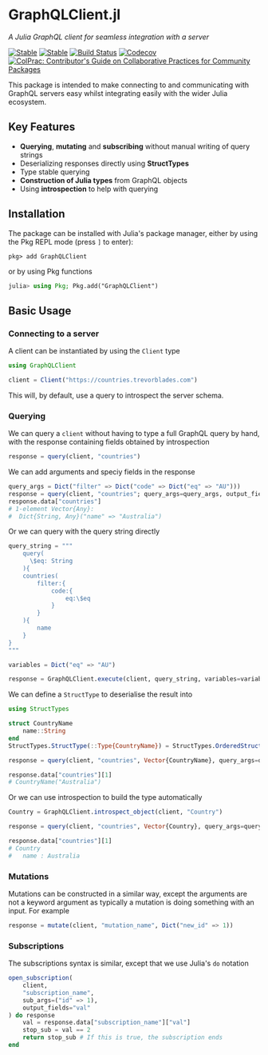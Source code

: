 # GraphQLClient.jl

*A Julia GraphQL client for seamless integration with a server*

[![Stable](https://img.shields.io/badge/docs-stable-blue.svg)](https://deloittedigitalapac.github.io/GraphQLClient.jl/stable)
[![Stable](https://img.shields.io/badge/docs-dev-blue.svg)](https://deloittedigitalapac.github.io/GraphQLClient.jl/dev)
[![Build Status](https://github.com/DeloitteDigitalAPAC/GraphQLClient.jl/workflows/CI/badge.svg?branch=main)](https://github.com/DeloitteDigitalAPAC/GraphQLClient.jl/actions?query=workflow%3ACI+branch%3Amain)
[![Codecov](https://codecov.io/gh/DeloitteDigitalAPAC/GraphQLClient.jl/branch/main/graph/badge.svg)](https://codecov.io/gh/DeloitteDigitalAPAC/GraphQLClient.jl)
[![ColPrac: Contributor's Guide on Collaborative Practices for Community Packages](https://img.shields.io/badge/ColPrac-Contributor's%20Guide-blueviolet)](https://github.com/SciML/ColPrac)

This package is intended to make connecting to and communicating with GraphQL servers easy whilst integrating easily with the wider Julia ecosystem.

## Key Features

- **Querying**, **mutating** and **subscribing** without manual writing of query strings
- Deserializing responses directly using **StructTypes**
- Type stable querying
- **Construction of Julia types** from GraphQL objects
- Using **introspection** to help with querying

## Installation

The package can be installed with Julia's package manager,
either by using the Pkg REPL mode (press `]` to enter):
```
pkg> add GraphQLClient
```
or by using Pkg functions
```julia
julia> using Pkg; Pkg.add("GraphQLClient")
```

## Basic Usage

### Connecting to a server

A client can be instantiated by using the `Client` type

```julia
using GraphQLClient

client = Client("https://countries.trevorblades.com")
```

This will, by default, use a query to introspect the server schema.

### Querying

We can query a `client` without having to type a full GraphQL query by hand, with the response containing fields obtained by introspection

```julia
response = query(client, "countries")
```

We can add arguments and speciy fields in the response

```julia
query_args = Dict("filter" => Dict("code" => Dict("eq" => "AU")))
response = query(client, "countries"; query_args=query_args, output_fields="name");
response.data["countries"]
# 1-element Vector{Any}:
#  Dict{String, Any}("name" => "Australia")
```

Or we can query with the query string directly

```julia
query_string = """
    query(
      \$eq: String
    ){
    countries(
        filter:{
            code:{
                eq:\$eq
            }
        }
    ){
        name
    }
}
"""

variables = Dict("eq" => "AU")

response = GraphQLClient.execute(client, query_string, variables=variables)
```


We can define a `StructType` to deserialise the result into

```julia
using StructTypes

struct CountryName
    name::String
end
StructTypes.StructType(::Type{CountryName}) = StructTypes.OrderedStruct()

response = query(client, "countries", Vector{CountryName}, query_args=query_args, output_fields="name")

response.data["countries"][1]
# CountryName("Australia")
```

Or we can use introspection to build the type automatically

```julia
Country = GraphQLClient.introspect_object(client, "Country")

response = query(client, "countries", Vector{Country}, query_args=query_args, output_fields="name")

response.data["countries"][1]
# Country
#   name : Australia
```

### Mutations

Mutations can be constructed in a similar way, except the arguments are not a keyword argument as typically
a mutation is doing something with an input. For example

```julia
response = mutate(client, "mutation_name", Dict("new_id" => 1))
```


### Subscriptions

The subscriptions syntax is similar, except that we use Julia's `do` notation

```julia
open_subscription(
    client,
    "subscription_name",
    sub_args=("id" => 1),
    output_fields="val"
) do response
    val = response.data["subscription_name"]["val"]
    stop_sub = val == 2
    return stop_sub # If this is true, the subscription ends
end
```
